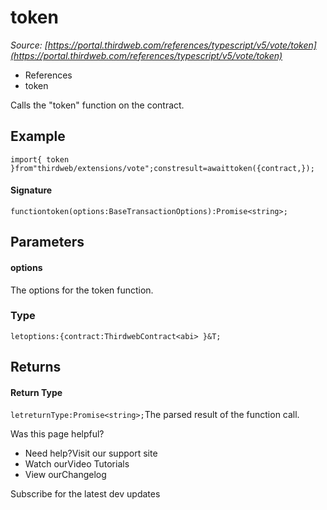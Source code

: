 # token

*Source: [https://portal.thirdweb.com/references/typescript/v5/vote/token](https://portal.thirdweb.com/references/typescript/v5/vote/token)*

* References
* token

Calls the "token" function on the contract.

## Example

`import{ token }from"thirdweb/extensions/vote";constresult=awaittoken({contract,});`
#### Signature

`functiontoken(options:BaseTransactionOptions):Promise<string>;`
## Parameters

#### options

The options for the token function.

### Type

`letoptions:{contract:ThirdwebContract<abi> }&T;`
## Returns

#### Return Type

`letreturnType:Promise<string>;`The parsed result of the function call.

Was this page helpful?

* Need help?Visit our support site
* Watch ourVideo Tutorials
* View ourChangelog

Subscribe for the latest dev updates

